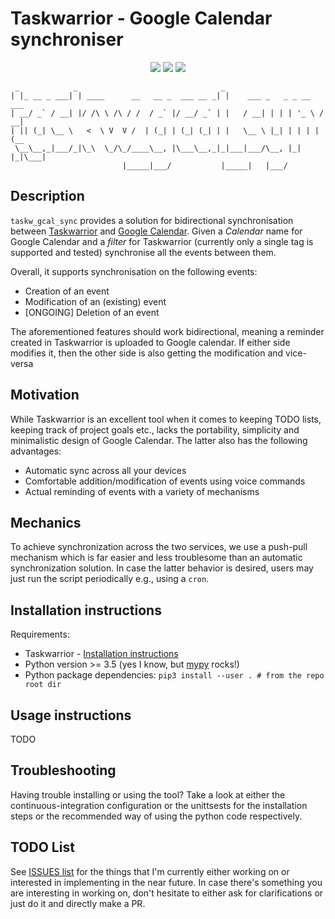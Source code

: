 # Taskwarrior - Google Calendar synchroniser

<p align="center">
  <a href="https://travis-ci.com/bergercookie/taskw_gcal_sync" alt="master">
  <img src="https://travis-ci.com/bergercookie/taskw_gcal_sync.svg?branch=master" /></a>
  <a href="https://travis-ci.com/bergercookie/taskw_gcal_sync" alt="devel">
  <img src="https://travis-ci.com/bergercookie/taskw_gcal_sync.svg?branch=devel" /></a>
  <a href="https://www.codacy.com/app/bergercookie/taskw_gcal_sync" alt="Quality - devel">
  <img src="https://api.codacy.com/project/badge/Grade/57206a822c41420bb5792b2cb70f06b5"/></a>
</p>

```
 _            _                                _
| |_ __ _ ___| | ____      __   __ _  ___ __ _| |    ___ _   _ _ __   ___
| __/ _` / __| |/ /\ \ /\ / /  / _` |/ __/ _` | |   / __| | | | '_ \ / __|
| || (_| \__ \   <  \ V  V /  | (_| | (_| (_| | |   \__ \ |_| | | | | (__
 \__\__,_|___/_|\_\  \_/\_/____\__, |\___\__,_|_|___|___/\__, |_| |_|\___|
                         |_____|___/           |_____|   |___/
```

## Description

`taskw_gcal_sync` provides a solution for bidirectional synchronisation between
[Taskwarrior](https://taskwarrior.org) and [Google
Calendar](https://calendar.google.com). Given a *Calendar* name for Google
Calendar and a *filter* for Taskwarrior (currently only a single tag is
supported and tested) synchronise all the events between them.

Overall, it supports synchronisation on the following events:

  - Creation of an event
  - Modification of an (existing) event
  - [ONGOING] Deletion of an event

The aforementioned features should work bidirectional, meaning a reminder
created in Taskwarrior is uploaded to Google calendar. If either side modifies
it, then the other side is also getting the modification and vice-versa

## Motivation

While Taskwarrior is an excellent tool when it comes to keeping TODO lists,
keeping track of project goals etc., lacks the portability, simplicity and
minimalistic design of Google Calendar. The latter also has the following
advantages:

  - Automatic sync across all your devices
  - Comfortable addition/modification of events using voice commands
  - Actual reminding of events with a variety of mechanisms

## Mechanics

To achieve synchronization across the two services, we use a push-pull mechanism
which is far easier and less troublesome than an automatic synchronization
solution. In case the latter behavior is desired, users may just run the
script periodically e.g., using a `cron`.

## Installation instructions

Requirements:

  - Taskwarrior - [Installation instructions](https://taskwarrior.org/download/)
  - Python version >= 3.5 (yes I know, but [mypy](http://mypy-lang.org/) rocks!)
  - Python package dependencies:  `pip3 install --user . # from the repo root dir`

## Usage instructions

TODO

## Troubleshooting

Having trouble installing or using the tool? Take a look at either the
continuous-integration configuration or the unittsests for the installation
steps or the recommended way of using the python code respectively.

## TODO List

See [ISSUES list](https://github.com/bergercookie/taskw_gcal_sync/issues) for
the things that I'm currently either working on or interested in implementing in
the near future. In case there's something you are interesting in working on,
don't hesitate to either ask for clarifications or just do it and directly make
a PR.
